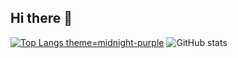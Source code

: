 ## Hi there 👋
[![Top Langs](https://github-readme-stats.vercel.app/api/top-langs/?username=Seif-S) theme=midnight-purple](https://github.com/anuraghazra/github-readme-stats)
![GitHub stats](https://github-readme-stats.vercel.app/api?username=Seif-S&show_icons=true&theme=midnight-purple)
<!--
**Seif-S/Seif-S** is a ✨ _special_ ✨ repository because its `README.md` (this file) appears on your GitHub profile.

Here are some ideas to get you started:

- 🔭 I’m currently working on ...
- 🌱 I’m currently learning ...
- 👯 I’m looking to collaborate on ...
- 🤔 I’m looking for help with ...
- 💬 Ask me about ...
- 📫 How to reach me: ...
- ⚡ Fun fact: ...
-->
